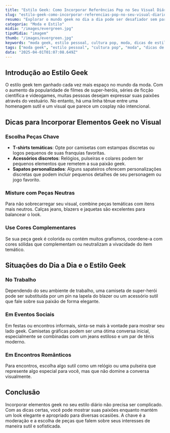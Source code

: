 ```yaml
---
title: "Estilo Geek: Como Incorporar Referências Pop no Seu Visual Diário"
slug: "estilo-geek-como-incorporar-referencias-pop-no-seu-visual-diario"
resumo: "Explorar o mundo geek no dia a dia pode ser desafiador sem parecer que você está usando uma fantasia. Este artigo fornece dicas práticas para você usar referências pop de forma sutil e estilosa em seu guarda-roupa, mantendo sua identidade e sem exagerar. Aprenda a balancear seu amor por cultura geek com a moda contemporânea."
categoria: "Moda e Estilo"
midia: "/images/evergreen.jpg"
tipoMidia: "imagem"
thumb: "/images/evergreen.jpg"
keywords: "moda geek, estilo pessoal, cultura pop, moda, dicas de estilo, geek chic, acessórios geek, vestuário temático"
tags: ["moda geek", "estilo pessoal", "cultura pop", "moda", "dicas de estilo", "geek chic", "acessórios geek", "vestuário temático"]
data: "2025-04-01T01:07:08.649Z"
---
```


## Introdução ao Estilo Geek
O estilo geek tem ganhado cada vez mais espaço no mundo da moda. Com o aumento da popularidade de filmes de super-heróis, séries de ficção científica e videogames, muitas pessoas desejam expressar suas paixões através do vestuário. No entanto, há uma linha tênue entre uma homenagem sutil e um visual que parece um cosplay não intencional.

## Dicas para Incorporar Elementos Geek no Visual
### Escolha Peças Chave
- **T-shirts temáticas**: Opte por camisetas com estampas discretas ou logos pequenos de suas franquias favoritas.
- **Acessórios discretos**: Relógios, pulseiras e colares podem ter pequenos elementos que remetem a sua paixão geek.
- **Sapatos personalizados**: Alguns sapateiros oferecem personalizações discretas que podem incluir pequenos detalhes de seu personagem ou jogo favorito.

### Misture com Peças Neutras
Para não sobrecarregar seu visual, combine peças temáticas com itens mais neutros. Calças jeans, blazers e jaquetas são excelentes para balancear o look.

### Use Cores Complementares
Se sua peça geek é colorida ou contém muitos grafismos, coordene-a com cores sólidas que complementam ou neutralizam a vivacidade do item temático.

## Situações do Dia a Dia e o Estilo Geek
### No Trabalho
Dependendo do seu ambiente de trabalho, uma camiseta de super-herói pode ser substituída por um pin na lapela do blazer ou um acessório sutil que fale sobre sua paixão de forma elegante.

### Em Eventos Sociais
Em festas ou encontros informais, sinta-se mais à vontade para mostrar seu lado geek. Camisetas gráficas podem ser uma ótima conversa inicial, especialmente se combinadas com um jeans estiloso e um par de tênis moderno.

### Em Encontros Românticos
Para encontros, escolha algo sutil como um relógio ou uma pulseira que represente algo especial para você, mas que não domine a conversa visualmente.

## Conclusão
Incorporar elementos geek no seu estilo diário não precisa ser complicado. Com as dicas certas, você pode mostrar suas paixões enquanto mantém um look elegante e apropriado para diversas ocasiões. A chave é a moderação e a escolha de peças que falem sobre seus interesses de maneira sutil e sofisticada.
